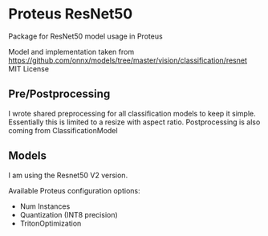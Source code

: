 # Proteus ResNet50

Package for ResNet50 model usage in Proteus

Model and implementation taken from https://github.com/onnx/models/tree/master/vision/classification/resnet
MIT License

## Pre/Postprocessing
I wrote shared preprocessing for all classification models to keep it simple.  Essentially this is limited to a resize with aspect ratio.
Postprocessing is also coming from ClassificationModel

## Models
I am using the Resnet50 V2 version.

Available Proteus configuration options:
- Num Instances
- Quantization (INT8 precision)
- TritonOptimization